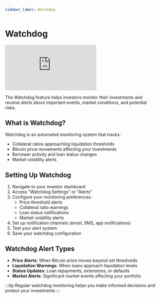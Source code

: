 ```yaml
---
sidebar_label: Watchdog
---
```


# Watchdog

<div style={{position: 'relative', paddingBottom: '56.25%', height: 0, overflow: 'hidden', width: '100%', marginBottom: '2rem'}}>
  <iframe
    src="https://www.youtube.com/embed/ADUizv4xWRg"
    title="How to Setup Watchdog for Investors"
    style={{position: 'absolute', top: 0, left: 0, width: '100%', height: '100%'}}
    frameBorder="0"
    allow="accelerometer; autoplay; clipboard-write; encrypted-media; gyroscope; picture-in-picture"
    allowFullScreen>
  </iframe>
</div>

The Watchdog feature helps investors monitor their investments and receive alerts about important events, market conditions, and potential risks.

## What is Watchdog?

Watchdog is an automated monitoring system that tracks:
- Collateral ratios approaching liquidation thresholds
- Bitcoin price movements affecting your investments
- Borrower activity and loan status changes
- Market volatility alerts

## Setting Up Watchdog

1. Navigate to your investor dashboard
2. Access "Watchdog Settings" or "Alerts"
3. Configure your monitoring preferences:
   - Price threshold alerts
   - Collateral ratio warnings
   - Loan status notifications
   - Market volatility alerts
4. Set up notification channels (email, SMS, app notifications)
5. Test your alert system
6. Save your watchdog configuration

## Watchdog Alert Types

- **Price Alerts**: When Bitcoin price moves beyond set thresholds
- **Liquidation Warnings**: When loans approach liquidation levels
- **Status Updates**: Loan repayments, extensions, or defaults
- **Market Alerts**: Significant market events affecting your portfolio

:::tip
Regular watchdog monitoring helps you make informed decisions and protect your investments
:::